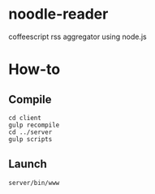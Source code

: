 # noodle-reader
coffeescript rss aggregator using node.js

# How-to
## Compile
```
cd client
gulp recompile
cd ../server
gulp scripts
```

## Launch
```
server/bin/www
```